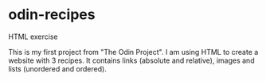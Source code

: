 # odin-recipes
HTML exercise

This is my first project from "The Odin Project".
I am using HTML to create a website with 3 recipes.
It contains links (absolute and relative), images and lists (unordered and ordered).
